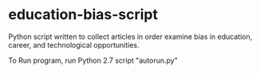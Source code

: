 # education-bias-script
Python script written to collect articles in order examine bias in education, career, and technological opportunities.

To Run program, run Python 2.7 script "autorun.py"
